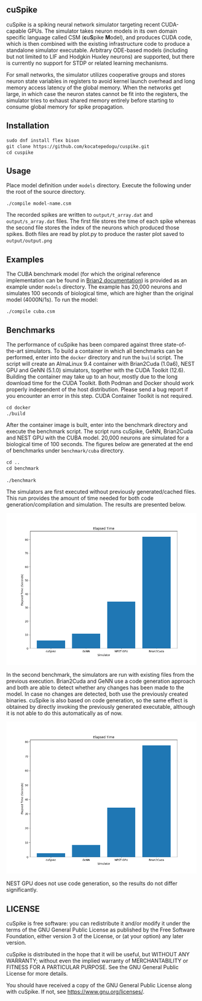 ## cuSpike ##

cuSpike is a spiking neural network simulator targeting recent CUDA-capable GPUs. The simulator takes neuron models in its own domain specific language called CSM (**c**u**S**pike **M**odel), and produces CUDA code, which is then combined with the existing infrastructure code to produce a standalone simulator executable. Arbitrary ODE-based models (including but not limited to LIF and Hodgkin Huxley neurons) are supported, but there is currently no support for STDP or related learning mechanisms.

For small networks, the simulator utilizes cooperative groups and stores neuron state variables in registers to avoid kernel launch overhead and long memory access latency of the global memory. When the networks get large, in which case the neuron states cannot be fit into the registers, the simulator tries to exhaust shared memory entirely before starting to consume global memory for spike propagation.

## Installation

```
sudo dnf install flex bison
git clone https://github.com/kocatepedogu/cuspike.git
cd cuspike
```

## Usage ##

Place model definition under `models` directory. Execute the following under the root of the source directory.

```
./compile model-name.csm
```

The recorded spikes are written to `output/t_array.dat` and `output/s_array.dat` files. The first file stores the time of each spike whereas the second file stores the index of the neurons which produced those spikes. Both files are read by plot.py to produce the raster plot saved to `output/output.png`

## Examples ##

The CUBA benchmark model (for which the original reference implementation can be found in [Brian2 documentation](https://brian2.readthedocs.io/en/stable/examples/CUBA.html)) is provided as an example under `models` directory. The example has 20,000 neurons and simulates 100 seconds of biological time, which are higher than the original model (4000N/1s). To run the model:

```
./compile cuba.csm
```

## Benchmarks ##

The performance of cuSpike has been compared against three state-of-the-art simulators. To build a container in which all benchmarks can be performed, enter into the `docker` directory and run the `build` script. The script will create an AlmaLinux 9.4 container with Brian2Cuda (1.0a6), NEST GPU and GeNN (5.1.0) simulators, together with the CUDA Toolkit (12.6). Building the container may take up to an hour, mostly due to the long download time for the CUDA Toolkit. Both Podman and Docker should work properly independent of the host distribution. Please send a bug report if you encounter an error in this step. CUDA Container Toolkit is not required.

```
cd docker
./build
```

After the container image is built, enter into the benchmark directory and execute the benchmark script. The script runs cuSpike, GeNN, Brian2Cuda and NEST GPU with the CUBA model. 20,000 neurons are simulated for a biological time of 100 seconds. The figures below are generated at the end of benchmarks under `benchmark/cuba` directory.

```
cd ..
cd benchmark

./benchmark
```

The simulators are first executed without previously generated/cached files. This run provides the amount of time needed for both code generation/compilation and simulation. The results are presented below.

<img src="./benchmark/cuba/cuba-elapsedtime-including-compilation.png" width="600px">

In the second benchmark, the simulators are run with existing files from the previous execution. Brian2Cuda and GeNN use a code generation approach and both are able to detect whether any changes has been made to the model. In case no changes are detected, both use the previously created binaries. cuSpike is also based on code generation, so the same effect is obtained by directly invoking the previously generated executable, although it is not able to do this automatically as of now.

<img src="./benchmark/cuba/cuba-elapsedtime-excluding-compilation.png" width="600px">

NEST GPU does not use code generation, so the results do not differ significantly.

## LICENSE

cuSpike is free software: you can redistribute it and/or modify
it under the terms of the GNU General Public License as published by
the Free Software Foundation, either version 3 of the License, or
(at your option) any later version.

cuSpike is distributed in the hope that it will be useful, but WITHOUT
ANY WARRANTY; without even the implied warranty of MERCHANTABILITY or
FITNESS FOR A PARTICULAR PURPOSE. See the GNU General Public License
for more details.

You should have received a copy of the GNU General Public License along
with cuSpike. If not, see <https://www.gnu.org/licenses/>.
